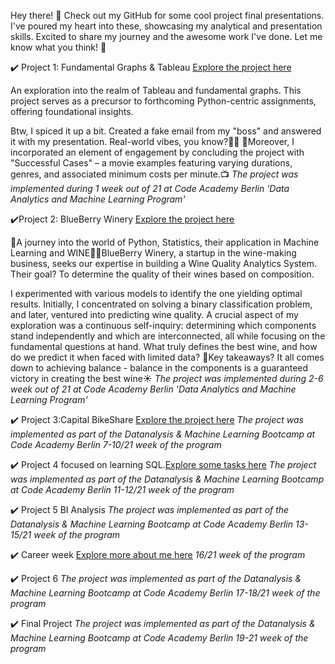 Hey there! 👋 Check out my GitHub for some cool project final presentations. 
I've poured my heart into these, showcasing my analytical and presentation skills. Excited to share my journey and the awesome work I've done. 
Let me know what you think! 🚀

✔️ Project 1: Fundamental Graphs & Tableau [Explore the project here](https://github.com/novik2713/projects_results_PDF/blob/main/Project_1_CAB_Movies.pdf)

An exploration into the realm of Tableau and fundamental graphs. This project serves as a precursor to forthcoming Python-centric assignments, offering foundational insights.

Btw, I spiced it up a bit. Created a fake email from my "boss" and answered it with my presentation. Real-world vibes, you know?🚀😜
🎥Moreover, I incorporated an element of engagement by concluding the project with "Successful Cases" – a movie examples featuring varying durations, genres, and associated minimum costs per minute.📺
*The project was implemented during 1 week out of 21 at Code Academy Berlin 'Data Analytics and Machine Learning Program'*

✔️Project 2: BlueBerry Winery [Explore the project here](https://github.com/novik2713/projects_results_PDF/blob/main/Project_2_CAB_BlueBerryWinery.pdf)

🍇A journey into the world of Python, Statistics, their application in Machine Learning and WINE🍇🍇BlueBerry Winery, a startup in the wine-making business, seeks our expertise in building a Wine Quality Analytics System. Their goal? To determine the quality of their wines based on composition.

I experimented with various models to identify the one yielding optimal results. 
Initially, I concentrated on solving a binary classification problem, and later, ventured into predicting wine quality.
A crucial aspect of my exploration was a continuous self-inquiry: determining which components stand independently and which are interconnected, all while focusing on the fundamental questions at hand. 
What truly defines the best wine, and how do we predict it when faced with limited data?
🌊Key takeaways? It all comes down to achieving balance - balance in the components is a guaranteed victory in creating the best wine☀️
*The project was implemented during 2-6 week out of 21 at Code Academy Berlin 'Data Analytics and Machine Learning Program'*

✔️ Project 3:Capital BikeShare [Explore the project here](https://github.com/novik2713/projects_results_PDF/blob/main/Project_3_CAB_CapitalBikeShare.pdf)
*The project was implemented as part of the Datanalysis & Machine Learning Bootcamp at Code Academy Berlin
7-10/21 week of the program*

✔️ Project 4 focused on learning SQL.[Explore some tasks here](https://github.com/novik2713/SQL_DailyTasks)
*The project was implemented as part of the Datanalysis & Machine Learning Bootcamp at Code Academy Berlin
11-12/21 week of the program*

✔️ Project 5 BI Analysis
*The project was implemented as part of the Datanalysis & Machine Learning Bootcamp at Code Academy Berlin
13-15/21 week of the program*

✔️ Career week [Explore more about me here](https://www.linkedin.com/in/novachynskyi/)
*16/21 week of the program*

✔️ Project 6 
*The project was implemented as part of the Datanalysis & Machine Learning Bootcamp at Code Academy Berlin
17-18/21 week of the program*

✔️ Final Project
*The project was implemented as part of the Datanalysis & Machine Learning Bootcamp at Code Academy Berlin
19-21 week of the program*
